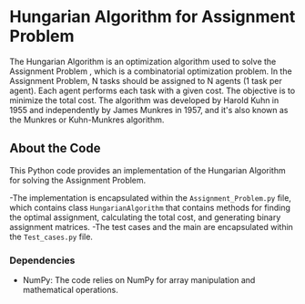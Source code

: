 # Hungarian Algorithm for Assignment Problem

The Hungarian Algorithm is an optimization algorithm used to solve the Assignment Problem , which is a combinatorial optimization problem. In the Assignment Problem, N tasks should be assigned to N agents (1 task per agent). Each agent performs each task with a given cost. The objective is to minimize the total cost. The algorithm was developed by Harold Kuhn in 1955 and independently by James Munkres in 1957, and it's also known as the Munkres or Kuhn-Munkres algorithm.

## About the Code

This Python code provides an implementation of the Hungarian Algorithm for solving the Assignment Problem. 

-The implementation is encapsulated within the `Assignment_Problem.py` file, which contains class `HungarianAlgorithm` that contains methods for finding the optimal assignment, calculating the total cost, and generating binary assignment matrices.
-The test cases and the main  are encapsulated within the `Test_cases.py` file. 

### Dependencies

- NumPy: The code relies on NumPy for array manipulation and mathematical operations.
